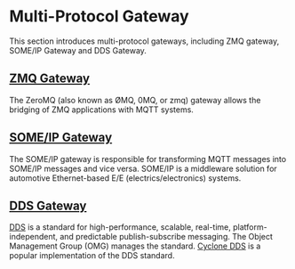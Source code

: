 # Multi-Protocol Gateway

This section introduces multi-protocol gateways, including ZMQ gateway, SOME/IP Gateway and DDS Gateway.

## [ZMQ Gateway](./zmq-gateway.md)

The ZeroMQ (also known as ØMQ, 0MQ, or zmq) gateway allows the bridging of ZMQ applications with MQTT systems.

## [SOME/IP Gateway](./someip-gateway.md)

The SOME/IP gateway is responsible for transforming MQTT messages into SOME/IP messages and vice versa. SOME/IP is a middleware solution for automotive Ethernet-based E/E (electrics/electronics) systems.

## [DDS Gateway](./dds.md)

[DDS](https://www.omg.org/spec/DDS/About-DDS/) is a standard for high-performance, scalable, real-time, platform-independent, and predictable publish-subscribe messaging. The Object Management Group (OMG) manages the standard. [Cyclone DDS](https://cyclonedds.io/) is a popular implementation of the DDS standard.